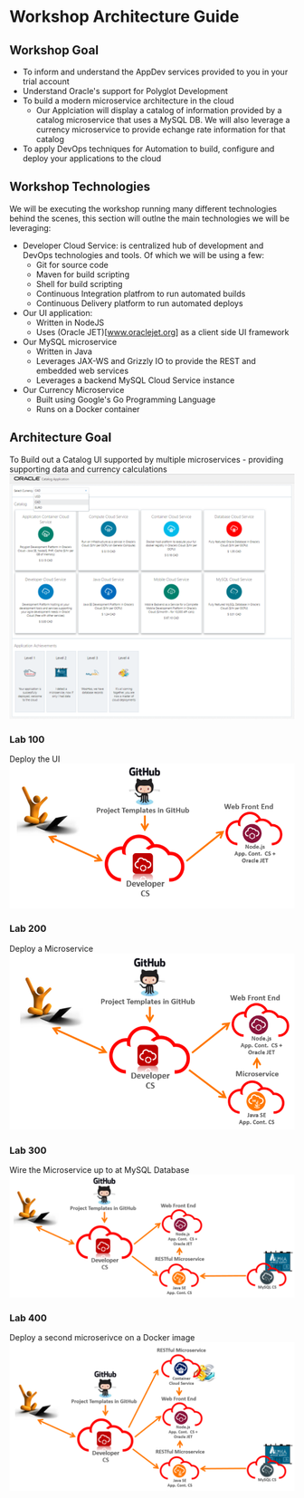# Workshop Architecture Guide
    
## Workshop Goal

- To inform and understand the AppDev services provided to you in your trial account
- Understand Oracle's support for Polyglot Development
- To build a modern microservice architecture in the cloud
    - Our Applciation will display a catalog of information provided by a catalog microservice that uses a MySQL DB. We will also leverage a currency microservice to provide echange rate information for that catalog
- To apply DevOps techniques for Automation to build, configure and deploy your applications to the cloud

## Workshop Technologies
We will be executing the workshop running many different technologies behind the scenes, this section will outlne the main technologies we will be leveraging:

 - Developer Cloud Service: is centralized hub of development and DevOps technologies and tools. Of which we will be using a few:
    - Git for source code
    - Maven for build scripting
    - Shell for build scripting
    - Continuous Integration platfrom to run automated builds
    - Continuous Delivery platform to run automated deploys
- Our UI application:
    - Written in NodeJS
    - Uses (Oracle JET)[www.oraclejet.org] as a client side UI framework
- Our MySQL microservice
    - Written in Java
    - Leverages JAX-WS and Grizzly IO to provide the REST and embedded web services
    - Leverages a backend MySQL Cloud Service instance
- Our Currency Microservice
    - Built using Google's Go Programming Language
    - Runs on a Docker container
    
## Architecture Goal
To Build out a Catalog UI supported by multiple microservices - providing supporting data and currency calculations
![](images/400/step29.png)

### Lab 100
Deploy the UI
![](images/100/target-architecture.png)

### Lab 200
Deploy a Microservice
![](images/200/targeted-architecture.png)

### Lab 300
Wire the Microservice up to at MySQL Database
![](images/300/targeted-architecture.png)

### Lab 400
Deploy a second microserivce on a Docker image
![](images/400/targeted-architecture.png)